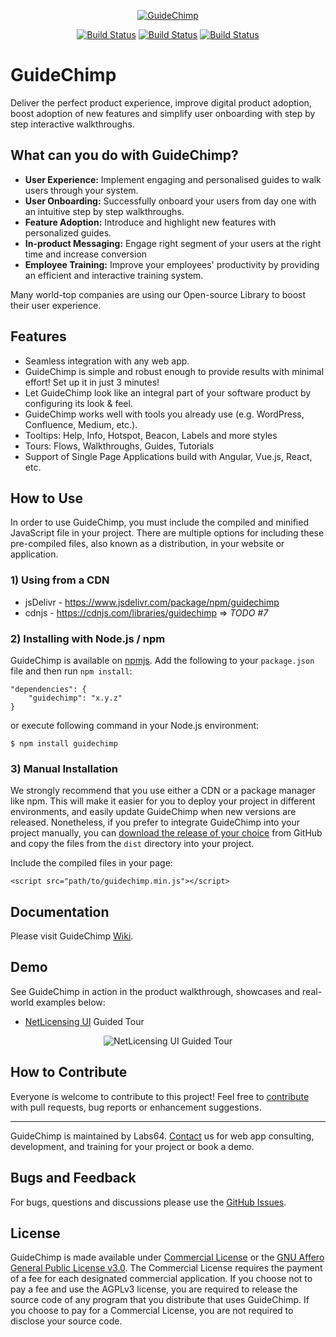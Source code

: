 <a href="https://netlicensing.io"><p align="center"><img src="https://github.com/Labs64/guidechimp/blob/master/docs/img/guidechimp-logo-transparent.png"  alt="GuideChimp"></p></a>

<p align="center">
<a href="https://travis-ci.org/Labs64/guidechimp"><img src="https://travis-ci.org/Labs64/guidechimp.svg" alt="Build Status"></a>
<a href="https://badge.fury.io/js/guidechimp"><img src="https://badge.fury.io/js/guidechimp.svg" alt="Build Status"></a>
<a href="https://www.jsdelivr.com/package/npm/guidechimp"><img src="https://data.jsdelivr.com/v1/package/npm/guidechimp/badge" alt="Build Status"></a>
</p>

# GuideChimp

Deliver the perfect product experience, improve digital product adoption, boost adoption of new features and simplify user onboarding with step by step interactive walkthroughs.

## What can you do with GuideChimp?

- <strong>User Experience:</strong> Implement engaging and personalised guides to walk users through your system.
- <strong>User Onboarding:</strong> Successfully onboard your users from day one with an intuitive step by step walkthroughs.
- <strong>Feature Adoption:</strong> Introduce and highlight new features with personalized guides.
- <strong>In-product Messaging:</strong> Engage right segment of your users at the right time and increase conversion
- <strong>Employee Training:</strong> Improve your employees' productivity by providing an efficient and interactive training system.

Many world-top companies are using our Open-source Library to boost their user experience.

## Features

- Seamless integration with any web app.
- GuideChimp is simple and robust enough to provide results with minimal effort! Set up it in just 3 minutes!
- Let GuideChimp look like an integral part of your software product by configuring its look & feel.
- GuideChimp works well with tools you already use (e.g. WordPress, Confluence, Medium, etc.).
- Tooltips: Help, Info, Hotspot, Beacon, Labels and more styles
- Tours: Flows, Walkthroughs, Guides, Tutorials
- Support of Single Page Applications build with Angular, Vue.js, React, etc.


## How to Use

In order to use GuideChimp, you must include the compiled and minified JavaScript file in your project. There are multiple options for including these pre-compiled files, also known as a distribution, in your website or application.


### 1) Using from a CDN

- jsDelivr - https://www.jsdelivr.com/package/npm/guidechimp
- cdnjs - https://cdnjs.com/libraries/guidechimp => *TODO #7*


### 2) Installing with Node.js / npm

GuideChimp is available on [npmjs](https://www.npmjs.com/package/guidechimp). Add the following to your `package.json` file and then run `npm install`:
```
"dependencies": {
    "guidechimp": "x.y.z"
}
```

or execute following command in your Node.js environment:

```
$ npm install guidechimp
```


### 3) Manual Installation

We strongly recommend that you use either a CDN or a package manager like npm. This will make it easier for you to deploy your project in different environments, and easily update GuideChimp when new versions are released. Nonetheless, if you prefer to integrate GuideChimp into your project manually, you can [download the release of your choice](https://github.com/Labs64/guidechimp/releases) from GitHub and copy the files from the `dist` directory into your project.

Include the compiled files in your page:
```
<script src="path/to/guidechimp.min.js"></script>
```


## Documentation

Please visit GuideChimp [Wiki](https://github.com/usablica/guidechimp/wiki).


## Demo

See GuideChimp in action in the product walkthrough, showcases and real-world examples below:

- [NetLicensing UI](https://ui.netlicensing.io) Guided Tour

<p align="center"><img src="https://github.com/Labs64/guidechimp/blob/master/docs/img/netlicensing-magnifier.png"  alt="NetLicensing UI Guided Tour"></p>

## How to Contribute

Everyone is welcome to contribute to this project!
Feel free to [contribute](CONTRIBUTING.md) with pull requests, bug reports or enhancement suggestions.

---

GuideChimp is maintained by Labs64.
[Contact](https://www.labs64.com/contact/) us for web app consulting, development, and training for your project or book a demo.


## Bugs and Feedback

For bugs, questions and discussions please use the [GitHub Issues](https://github.com/Labs64/guidechimp/issues).


## License

GuideChimp is made available under [Commercial License](https://www.labs64.com/legal/terms-of-service/netlicensing/) or the [GNU Affero General Public License v3.0](LICENSE).
The Commercial License requires the payment of a fee for each designated commercial application. If you choose not to pay a fee and use the AGPLv3 license, you are required to release the source code of any program that you distribute that uses GuideChimp.
If you choose to pay for a Commercial License, you are not required to disclose your source code.
